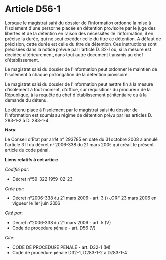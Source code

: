 # Article D56-1

Lorsque le magistrat saisi du dossier de l'information ordonne la mise à l'isolement d'une personne placée en détention
provisoire par le juge des libertés et de la détention en raison des nécessités de l'information, il en précise la durée, qui
ne peut excéder celle du titre de détention. A défaut de précision, cette durée est celle du titre de détention. Ces
instructions sont précisées dans la notice prévue par l'article D. 32-1 ou, si la mesure est décidée ultérieurement, dans
tout autre document transmis au chef d'établissement.

Le magistrat saisi du dossier de l'information peut ordonner le maintien de l'isolement à chaque prolongation de la détention
provisoire.

Le magistrat saisi du dossier de l'information peut mettre fin à la mesure d'isolement à tout moment, d'office, sur
réquisitions du procureur de la République, à la requête du chef d'établissement pénitentiaire ou à la demande du détenu.

Le détenu placé à l'isolement par le magistrat saisi du dossier de l'information est soumis au régime de détention prévu par
les articles D. 283-1-2 à D. 283-1-4.

**Nota:**

Le Conseil d'Etat par arrêt n° 293785 en date du 31 octobre 2008 a annulé l'article 3 II du décret n° 2006-338 du 21 mars
2006 qui créait le présent article du code pénal.

**Liens relatifs à cet article**

_Codifié par_:

  - Décret n°59-322 1959-02-23

_Créé par_:

  - Décret n°2006-338 du 21 mars 2006 - art. 3 () JORF 23 mars 2006 en vigueur le 1er juin 2006

_Cité par_:

  - Décret n°2006-338 du 21 mars 2006 - art. 5 (V)
  - Code de procédure pénale - art. D56 (V)

_Cite_:

  - CODE DE PROCEDURE PENALE - art. D32-1 (M)
  - Code de procédure pénale D32-1, D283-1-2 à D283-1-4
